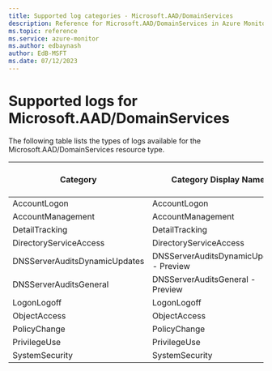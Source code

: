 ```yaml
---
title: Supported log categories - Microsoft.AAD/DomainServices
description: Reference for Microsoft.AAD/DomainServices in Azure Monitor Logs.
ms.topic: reference
ms.service: azure-monitor
ms.author: edbaynash
author: EdB-MSFT
ms.date: 07/12/2023
---
```

# Supported logs for Microsoft.AAD/DomainServices  
<!-- Data source : naam-->


  The following table lists the types of logs available for the Microsoft.AAD/DomainServices resource type.

|Category|Category Display Name|Costs To Export|
|---|---|---|
|AccountLogon |AccountLogon |No |
|AccountManagement |AccountManagement |No |
|DetailTracking |DetailTracking |No |
|DirectoryServiceAccess |DirectoryServiceAccess |No |
|DNSServerAuditsDynamicUpdates |DNSServerAuditsDynamicUpdates - Preview |Yes |
|DNSServerAuditsGeneral |DNSServerAuditsGeneral - Preview |Yes |
|LogonLogoff |LogonLogoff |No |
|ObjectAccess |ObjectAccess |No |
|PolicyChange |PolicyChange |No |
|PrivilegeUse |PrivilegeUse |No |
|SystemSecurity |SystemSecurity |No |


<!--Gen Date:  Wed Jul 12 2023 17:59:09 GMT+0300 (Israel Daylight Time)-->